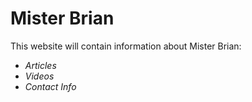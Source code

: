 # Mister Brian


This website will contain information about Mister Brian:
- *Articles*
- *Videos*
- *Contact Info* 
